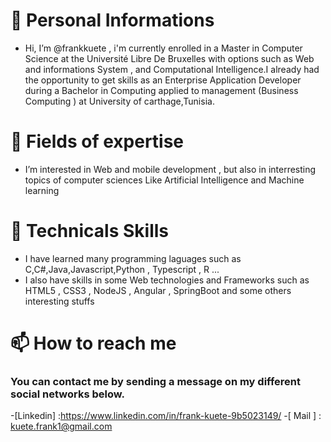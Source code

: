 #  👋 Personal Informations   
- Hi, I’m @frankkuete , i'm currently enrolled in a Master in Computer Science at the Université Libre De Bruxelles with options such as Web and informations System , and Computational Intelligence.I already had the opportunity to get skills as an Enterprise Application Developer during a Bachelor in Computing applied to management (Business Computing ) at University of carthage,Tunisia.
# 👀 Fields of expertise
-  I’m interested in Web and mobile development , but also in interresting topics of computer sciences Like Artificial Intelligence and Machine learning 
# 🌱 Technicals Skills 
- I have learned many programming laguages such as C,C#,Java,Javascript,Python , Typescript , R ...
- I also have skills in some Web technologies and Frameworks such as HTML5 , CSS3 , NodeJS , Angular , SpringBoot and some others interesting stuffs
# 📫 How to reach me
### You can contact me by sending a message on my different social networks below.
-[Linkedin] :<https://www.linkedin.com/in/frank-kuete-9b5023149/>
-[ Mail ] : kuete.frank1@gmail.com
<!---
frankkuete/frankkuete is a ✨ special ✨ repository because its `README.md` (this file) appears on your GitHub profile.
You can click the Preview link to take a look at your changes.
--->
